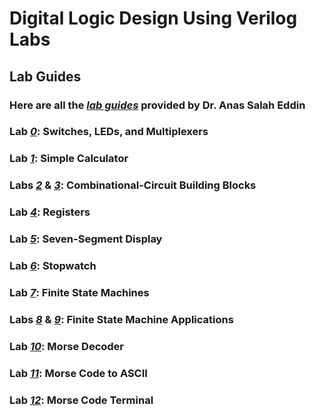 # Digital Logic Design Using Verilog Labs

## Lab Guides
### Here are all the [*lab guides*](https://github.com/fctanglao/DigitalLogicDesignUsingVerilogLabs/tree/main/Lab%20Guides) provided by Dr. Anas Salah Eddin
### Lab [*0*](https://github.com/fctanglao/DigitalLogicDesignUsingVerilogLabs/tree/main/Lab%200): Switches, LEDs, and Multiplexers
### Lab [*1*](https://github.com/fctanglao/DigitalLogicDesignUsingVerilogLabs/tree/main/Lab%201): Simple Calculator
### Labs [*2*](https://github.com/fctanglao/DigitalLogicDesignUsingVerilogLabs/tree/main/Lab%202) & [*3*](https://github.com/fctanglao/DigitalLogicDesignUsingVerilogLabs/tree/main/Lab%203): Combinational-Circuit Building Blocks
### Lab [*4*](https://github.com/fctanglao/DigitalLogicDesignUsingVerilogLabs/tree/main/Lab%204): Registers
### Lab [*5*](https://github.com/fctanglao/DigitalLogicDesignUsingVerilogLabs/tree/main/Lab%205): Seven-Segment Display
### Lab [*6*](https://github.com/fctanglao/DigitalLogicDesignUsingVerilogLabs/tree/main/Lab%206): Stopwatch
### Lab [*7*](https://github.com/fctanglao/DigitalLogicDesignUsingVerilogLabs/tree/main/Lab%207): Finite State Machines
### Labs [*8*](https://github.com/fctanglao/DigitalLogicDesignUsingVerilogLabs/tree/main/Lab%208) & [*9*](https://github.com/fctanglao/DigitalLogicDesignUsingVerilogLabs/tree/main/Lab%209): Finite State Machine Applications
### Lab [*10*](https://github.com/fctanglao/DigitalLogicDesignUsingVerilogLabs/tree/main/Lab%2010): Morse Decoder
### Lab [*11*](https://github.com/fctanglao/DigitalLogicDesignUsingVerilogLabs/tree/main/Lab%2011): Morse Code to ASCII
### Lab [*12*](https://github.com/fctanglao/DigitalLogicDesignUsingVerilogLabs/blob/main/Lab%20Guides/Lab%2012%20-%20Morse%20Code%20Terminal.pdf): Morse Code Terminal
